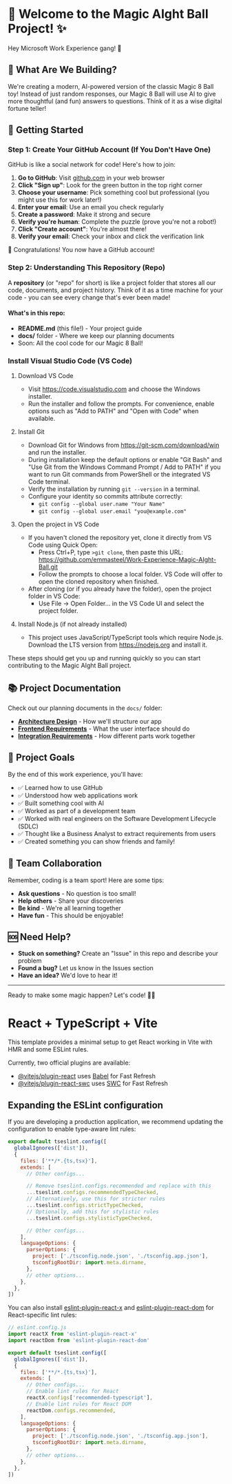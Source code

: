 # 🎱 Welcome to the Magic AIght Ball Project! ✨

Hey Microsoft Work Experience gang! 👋 

## 🚀 What Are We Building?

We're creating a modern, AI-powered version of the classic Magic 8 Ball toy! Instead of just random responses, our Magic 8 Ball will use AI to give more thoughtful (and fun) answers to questions. Think of it as a wise digital fortune teller! 

## 🏁 Getting Started

### Step 1: Create Your GitHub Account (If You Don't Have One)

GitHub is like a social network for code! Here's how to join:

1. **Go to GitHub**: Visit [github.com](https://github.com) in your web browser
2. **Click "Sign up"**: Look for the green button in the top right corner
3. **Choose your username**: Pick something cool but professional (you might use this for work later!)
4. **Enter your email**: Use an email you check regularly
5. **Create a password**: Make it strong and secure
6. **Verify you're human**: Complete the puzzle (prove you're not a robot!)
7. **Click "Create account"**: You're almost there!
8. **Verify your email**: Check your inbox and click the verification link

🎉 Congratulations! You now have a GitHub account!

### Step 2: Understanding This Repository (Repo)

A **repository** (or "repo" for short) is like a project folder that stores all our code, documents, and project history. Think of it as a time machine for your code - you can see every change that's ever been made!

#### What's in this repo:
- **README.md** (this file!) - Your project guide
- **docs/** folder - Where we keep our planning documents
- Soon: All the cool code for our Magic 8 Ball!

### Install Visual Studio Code (VS Code)

1. Download VS Code
   - Visit https://code.visualstudio.com and choose the Windows installer.
   - Run the installer and follow the prompts. For convenience, enable options such as "Add to PATH" and "Open with Code" when available.

2. Install Git
   - Download Git for Windows from https://git-scm.com/download/win and run the installer.
   - During installation keep the default options or enable "Git Bash" and "Use Git from the Windows Command Prompt / Add to PATH" if you want to run Git commands from PowerShell or the integrated VS Code terminal.
   - Verify the installation by running `git --version` in a terminal.
   - Configure your identity so commits attribute correctly:
     - `git config --global user.name "Your Name"`
     - `git config --global user.email "you@example.com"`

3. Open the project in VS Code
   - If you haven't cloned the repository yet, clone it directly from VS Code using Quick Open:
     - Press Ctrl+P, type `>git clone`, then paste this URL: https://github.com/emmasteel/Work-Experience-Magic-AIght-Ball.git
     - Follow the prompts to choose a local folder. VS Code will offer to open the cloned repository when finished.
   - After cloning (or if you already have the folder), open the project folder in VS Code:
     - Use File → Open Folder... in the VS Code UI and select the project folder.

4. Install Node.js (if not already installed)
   - This project uses JavaScript/TypeScript tools which require Node.js. Download the LTS version from https://nodejs.org and install it.

These steps should get you up and running quickly so you can start contributing to the Magic AIght Ball project.

## 📚 Project Documentation

Check out our planning documents in the `docs/` folder:

- **[Architecture Design](docs/architecture-design.md)** - How we'll structure our app
- **[Frontend Requirements](docs/frontend-requirements.md)** - What the user interface should do
- **[Integration Requirements](docs/integration-requirements.md)** - How different parts work together

## 🎯 Project Goals

By the end of this work experience, you'll have:
- ✅ Learned how to use GitHub
- ✅ Understood how web applications work
- ✅ Built something cool with AI
- ✅ Worked as part of a development team
- ✅ Worked with real engineers on the Software Development Lifecycle (SDLC)
- ✅ Thought like a Business Analyst to extract requirements from users
- ✅ Created something you can show friends and family!

## 🤝 Team Collaboration

Remember, coding is a team sport! Here are some tips:
- **Ask questions** - No question is too small!
- **Help others** - Share your discoveries
- **Be kind** - We're all learning together
- **Have fun** - This should be enjoyable!

## 🆘 Need Help?

- **Stuck on something?** Create an "Issue" in this repo and describe your problem
- **Found a bug?** Let us know in the Issues section
- **Have an idea?** We'd love to hear it!

---

Ready to make some magic happen? Let's code! 🚀✨

# React + TypeScript + Vite

This template provides a minimal setup to get React working in Vite with HMR and some ESLint rules.

Currently, two official plugins are available:

- [@vitejs/plugin-react](https://github.com/vitejs/vite-plugin-react/blob/main/packages/plugin-react) uses [Babel](https://babeljs.io/) for Fast Refresh
- [@vitejs/plugin-react-swc](https://github.com/vitejs/vite-plugin-react/blob/main/packages/plugin-react-swc) uses [SWC](https://swc.rs/) for Fast Refresh

## Expanding the ESLint configuration

If you are developing a production application, we recommend updating the configuration to enable type-aware lint rules:

```js
export default tseslint.config([
  globalIgnores(['dist']),
  {
    files: ['**/*.{ts,tsx}'],
    extends: [
      // Other configs...

      // Remove tseslint.configs.recommended and replace with this
      ...tseslint.configs.recommendedTypeChecked,
      // Alternatively, use this for stricter rules
      ...tseslint.configs.strictTypeChecked,
      // Optionally, add this for stylistic rules
      ...tseslint.configs.stylisticTypeChecked,

      // Other configs...
    ],
    languageOptions: {
      parserOptions: {
        project: ['./tsconfig.node.json', './tsconfig.app.json'],
        tsconfigRootDir: import.meta.dirname,
      },
      // other options...
    },
  },
])
```

You can also install [eslint-plugin-react-x](https://github.com/Rel1cx/eslint-react/tree/main/packages/plugins/eslint-plugin-react-x) and [eslint-plugin-react-dom](https://github.com/Rel1cx/eslint-react/tree/main/packages/plugins/eslint-plugin-react-dom) for React-specific lint rules:

```js
// eslint.config.js
import reactX from 'eslint-plugin-react-x'
import reactDom from 'eslint-plugin-react-dom'

export default tseslint.config([
  globalIgnores(['dist']),
  {
    files: ['**/*.{ts,tsx}'],
    extends: [
      // Other configs...
      // Enable lint rules for React
      reactX.configs['recommended-typescript'],
      // Enable lint rules for React DOM
      reactDom.configs.recommended,
    ],
    languageOptions: {
      parserOptions: {
        project: ['./tsconfig.node.json', './tsconfig.app.json'],
        tsconfigRootDir: import.meta.dirname,
      },
      // other options...
    },
  },
])
```
